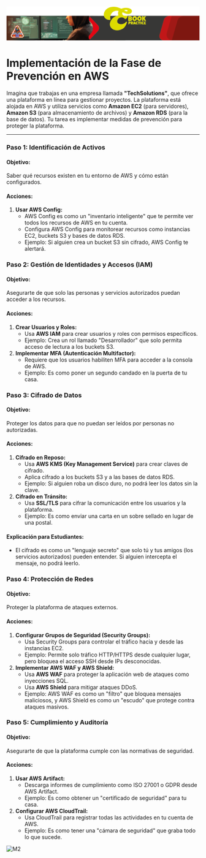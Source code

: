 ![M1](https://github.com/Grandote58/CloudSafeGuard/blob/main/Recursos/Recurso%201%402Menbrete1.png)

# **Implementación de la Fase de Prevención en AWS**



Imagina que trabajas en una empresa llamada **"TechSolutions"**, que ofrece una plataforma en línea para gestionar proyectos. La plataforma está alojada en AWS y utiliza servicios como **Amazon EC2** (para servidores), **Amazon S3** (para almacenamiento de archivos) y **Amazon RDS** (para la base de datos). Tu tarea es implementar medidas de prevención para proteger la plataforma.

------

### **Paso 1: Identificación de Activos**

#### **Objetivo:**

Saber qué recursos existen en tu entorno de AWS y cómo están configurados.

#### **Acciones:**

1. **Usar AWS Config:**
   - AWS Config es como un "inventario inteligente" que te permite ver todos los recursos de AWS en tu cuenta.
   - Configura AWS Config para monitorear recursos como instancias EC2, buckets S3 y bases de datos RDS.
   - Ejemplo: Si alguien crea un bucket S3 sin cifrado, AWS Config te alertará.



### **Paso 2: Gestión de Identidades y Accesos (IAM)**

#### **Objetivo:**

Asegurarte de que solo las personas y servicios autorizados puedan acceder a los recursos.

#### **Acciones:**

1. **Crear Usuarios y Roles:**
   - Usa **AWS IAM** para crear usuarios y roles con permisos específicos.
   - Ejemplo: Crea un rol llamado "Desarrollador" que solo permita acceso de lectura a los buckets S3.
2. **Implementar MFA (Autenticación Multifactor):**
   - Requiere que los usuarios habiliten MFA para acceder a la consola de AWS.
   - Ejemplo: Es como poner un segundo candado en la puerta de tu casa.

### **Paso 3: Cifrado de Datos**

#### **Objetivo:**

Proteger los datos para que no puedan ser leídos por personas no autorizadas.

#### **Acciones:**

1. **Cifrado en Reposo:**
   - Usa **AWS KMS (Key Management Service)** para crear claves de cifrado.
   - Aplica cifrado a los buckets S3 y a las bases de datos RDS.
   - Ejemplo: Si alguien roba un disco duro, no podrá leer los datos sin la clave.
2. **Cifrado en Tránsito:**
   - Usa **SSL/TLS** para cifrar la comunicación entre los usuarios y la plataforma.
   - Ejemplo: Es como enviar una carta en un sobre sellado en lugar de una postal.

#### **Explicación para Estudiantes:**

- El cifrado es como un "lenguaje secreto" que solo tú y tus amigos (los servicios autorizados) pueden entender. Si alguien intercepta el mensaje, no podrá leerlo.

### **Paso 4: Protección de Redes**

#### **Objetivo:**

Proteger la plataforma de ataques externos.

#### **Acciones:**

1. **Configurar Grupos de Seguridad (Security Groups):**
   - Usa Security Groups para controlar el tráfico hacia y desde las instancias EC2.
   - Ejemplo: Permite solo tráfico HTTP/HTTPS desde cualquier lugar, pero bloquea el acceso SSH desde IPs desconocidas.
2. **Implementar AWS WAF y AWS Shield:**
   - Usa **AWS WAF** para proteger la aplicación web de ataques como inyecciones SQL.
   - Usa **AWS Shield** para mitigar ataques DDoS.
   - Ejemplo: AWS WAF es como un "filtro" que bloquea mensajes maliciosos, y AWS Shield es como un "escudo" que protege contra ataques masivos.

### **Paso 5: Cumplimiento y Auditoría**

#### **Objetivo:**

Asegurarte de que la plataforma cumple con las normativas de seguridad.

#### **Acciones:**

1. **Usar AWS Artifact:**
   - Descarga informes de cumplimiento como ISO 27001 o GDPR desde AWS Artifact.
   - Ejemplo: Es como obtener un "certificado de seguridad" para tu casa.
2. **Configurar AWS CloudTrail:**
   - Usa CloudTrail para registrar todas las actividades en tu cuenta de AWS.
   - Ejemplo: Es como tener una "cámara de seguridad" que graba todo lo que sucede.



![M2](https://github.com/Grandote58/CloudSafeGuard/blob/main/Recursos/Recurso%201%402Menbrete2.png)
